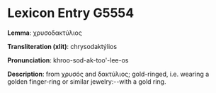 # Lexicon Entry G5554

**Lemma**: χρυσοδακτύλιος

**Transliteration (xlit)**: chrysodaktýlios

**Pronunciation**: khroo-sod-ak-too'-lee-os

**Description**:
from χρυσός and δακτύλιος; gold-ringed, i.e. wearing a golden finger-ring or similar jewelry:--with a gold ring.
